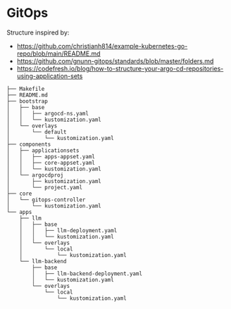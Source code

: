 # GitOps


Structure inspired by:
- https://github.com/christianh814/example-kubernetes-go-repo/blob/main/README.md
- https://github.com/gnunn-gitops/standards/blob/master/folders.md
- https://codefresh.io/blog/how-to-structure-your-argo-cd-repositories-using-application-sets


```
├── Makefile
├── README.md
├── bootstrap
│   ├── base
│   │   ├── argocd-ns.yaml
│   │   └── kustomization.yaml
│   └── overlays
│       └── default
│           └── kustomization.yaml
├── components
│   ├── applicationsets
│   │   ├── apps-appset.yaml
│   │   ├── core-appset.yaml
│   │   └── kustomization.yaml
│   └── argocdproj
│       ├── kustomization.yaml
│       └── project.yaml
├── core
│   └── gitops-controller
│       └── kustomization.yaml
└── apps
    ├── llm
    │   ├── base
    │   │   ├── llm-deployment.yaml
    │   │   └── kustomization.yaml
    │   └── overlays
    │       └── local
    │           └── kustomization.yaml
    └── llm-backend
        ├── base
        │   ├── llm-backend-deployment.yaml
        │   └── kustomization.yaml
        └── overlays
            └── local
                └── kustomization.yaml
```
